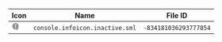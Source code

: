 | Icon | Name | File ID |
| ---  | ---  | ---     |
| ![](console.infoicon.inactive.sml.png) | `console.infoicon.inactive.sml` | `-834181036293777854` |
